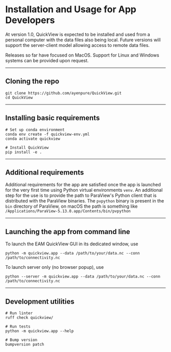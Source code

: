 # Installation and Usage for App Developers

At version 1.0, QuickView is expected to be installed and used from a personal computer with the data files also being local. Future versions will support the server-client model allowing access to remote data files.

Releases so far have focused on MacOS. Support for Linux and Windows systems can be provided upon request.

----
## Cloning the repo

```
git clone https://github.com/ayenpure/QuickView.git
cd QuickView
```

----
## Installing basic requirements

```
# Set up conda environment
conda env create -f quickview-env.yml
conda activate quickview

# Install QuickView
pip install -e .
```

----
## Additional requirements

Additional requirements for the app are satisfied once the app is launched
for the very first time using Python virtual environments `venv`. An additional
step for the use is to provide the path to ParaView's Python client that is
distributed with the ParaView binaries. The `pvpython` binary is present in the
`bin` directory of ParaView, on macOS the path is something like
`/Applications/ParaView-5.13.0.app/Contents/bin/pvpython`

----
## Launching the app from command line

To launch the EAM QuickView GUI in its dedicated window, use
```
python -m quickview.app --data /path/to/your/data.nc --conn /path/to/connectivity.nc
```

To launch server only (no browser popup), use
```
python --server -m quickview.app --data /path/to/your/data.nc --conn /path/to/connectivity.nc
```

----
## Development utilities

```
# Run linter
ruff check quickview/

# Run tests
python -m quickview.app --help

# Bump version
bumpversion patch
```
